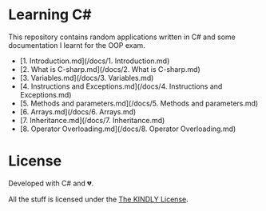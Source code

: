 # Learning C# 
This repository contains random applications written in C# and some
documentation I learnt for the OOP exam.

 - [1. Introduction.md](/docs/1. Introduction.md)
 - [2. What is C-sharp.md](/docs/2. What is C-sharp.md)
 - [3. Variables.md](/docs/3. Variables.md)
 - [4. Instructions and Exceptions.md](/docs/4. Instructions and Exceptions.md)
 - [5. Methods and parameters.md](/docs/5. Methods and parameters.md)
 - [6. Arrays.md](/docs/6. Arrays.md)
 - [7. Inheritance.md](/docs/7. Inheritance.md)
 - [8. Operator Overloading.md](/docs/8. Operator Overloading.md)

# License
Developed with C# and :broken_heart:.

All the stuff is licensed under the [The KINDLY License](http://ionicabizau.github.io/kindly-license/?author=Ionic%C4%83%20Biz%C4%83u%20%3Cbizauionica@gmail.com%3E&year=2015).
